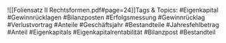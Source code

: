 
![[Foliensatz II Rechtsformen.pdf#page=24]]Tags & Topics:
   #Eigenkapital
   #Gewinnrücklagen
   #Bilanzposten
   #Erfolgsmessung
   #Gewinnrücklag
   #Verlustvortrag
   #Anteile
   #Geschäftsjahr
   #Bestandteile
   #Jahresfehlbetrag
   #Anteil
   #Eigenkapitals
   #Eigenkapitalrentabilität
   #Bilanzpost
   #Bestandteil
